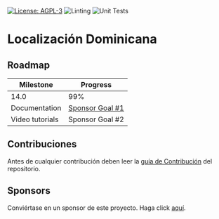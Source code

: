 [![License: AGPL-3](https://img.shields.io/badge/licence-LGPL--3-blue.svg)](https://www.gnu.org/licenses/lgpl-3.0.html)
![Linting](https://github.com/indexa-git/l10n-dominicana/workflows/Linting/badge.svg)
![Unit Tests](https://github.com/indexa-git/l10n-dominicana/workflows/Unit%20Tests/badge.svg)

# Localización Dominicana

## Roadmap

| Milestone             | Progress        |
|-----------------------|-----------------|
| 14.0                  | 99%             |
| Documentation         | [Sponsor Goal #1](https://github.com/sponsors/indexa-git) |
| Video tutorials       | Sponsor Goal #2 |


## Contribuciones

Antes de cualquier contribución deben leer la [guía de Contribución](https://github.com/indexa-git/l10n-dominicana/wiki/Contributing) del repositorio.

## Sponsors

Conviértase en un sponsor de este proyecto. Haga click [aquí](https://github.com/sponsors/indexa-git).
